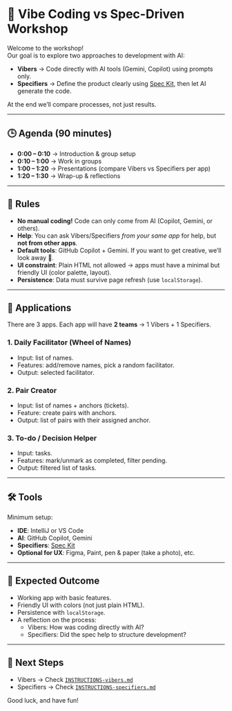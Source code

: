 # 🤖 Vibe Coding vs Spec-Driven Workshop

Welcome to the workshop!  
Our goal is to explore two approaches to development with AI:

- **Vibers** → Code directly with AI tools (Gemini, Copilot) using prompts only.  
- **Specifiers** → Define the product clearly using [Spec Kit](https://github.com/github/spec-kit), then let AI generate the code.  

At the end we’ll compare processes, not just results.

---

## 🕒 Agenda (90 minutes)

- **0:00 – 0:10** → Introduction & group setup  
- **0:10 – 1:00** → Work in groups  
- **1:00 – 1:20** → Presentations (compare Vibers vs Specifiers per app)  
- **1:20 – 1:30** → Wrap-up & reflections  

---

## 📜 Rules

- **No manual coding!** Code can only come from AI (Copilot, Gemini, or others).  
- **Help**: You can ask Vibers/Specifiers *from your same app* for help, but **not from other apps**.  
- **Default tools**: GitHub Copilot + Gemini. If you want to get creative, we’ll look away 👀.  
- **UI constraint**: Plain HTML not allowed → apps must have a minimal but friendly UI (color palette, layout).  
- **Persistence**: Data must survive page refresh (use `localStorage`).  

---

## 🧩 Applications

There are 3 apps. Each app will have **2 teams** → 1 Vibers + 1 Specifiers.

### 1. Daily Facilitator (Wheel of Names)
- Input: list of names.  
- Features: add/remove names, pick a random facilitator.  
- Output: selected facilitator.  

### 2. Pair Creator
- Input: list of names + anchors (tickets).  
- Feature: create pairs with anchors.  
- Output: list of pairs with their assigned anchor.  

### 3. To-do / Decision Helper
- Input: tasks.  
- Features: mark/unmark as completed, filter pending.  
- Output: filtered list of tasks.  

---

## 🛠 Tools

Minimum setup:  
- **IDE**: IntelliJ or VS Code  
- **AI**: GitHub Copilot, Gemini  
- **Specifiers**: [Spec Kit](https://github.com/github/spec-kit)  
- **Optional for UX**: Figma, Paint, pen & paper (take a photo), etc.  

---

## 🎯 Expected Outcome

- Working app with basic features.  
- Friendly UI with colors (not just plain HTML).  
- Persistence with `localStorage`.  
- A reflection on the process:  
  - Vibers: How was coding directly with AI?  
  - Specifiers: Did the spec help to structure development?  

---

## 🚀 Next Steps

- Vibers → Check [`INSTRUCTIONS-vibers.md`](./INSTRUCTIONS-vibers.md)  
- Specifiers → Check [`INSTRUCTIONS-specifiers.md`](./INSTRUCTIONS-specifiers.md)  

Good luck, and have fun!
